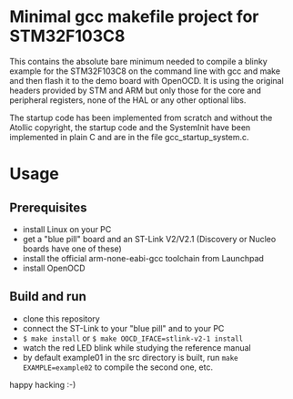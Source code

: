 # Minimal gcc makefile project for STM32F103C8

This contains the absolute bare minimum needed
to compile a blinky example for the STM32F103C8
on the command line with gcc and make and then
flash it to the demo board with OpenOCD. It is
using the original headers provided by STM and
ARM but only those for the core and peripheral
registers, none of the HAL or any other optional
libs.

The startup code has been implemented from scratch 
and without the Atollic copyright, the startup code 
and the SystemInit have been implemented in plain C 
and are in the file gcc_startup_system.c.


# Usage

## Prerequisites

* install Linux on your PC
* get a "blue pill" board and an ST-Link V2/V2.1 (Discovery or Nucleo boards have one of these)
* install the official arm-none-eabi-gcc toolchain from Launchpad
* install OpenOCD

## Build and run

* clone this repository
* connect the ST-Link to your "blue pill" and to your PC
* `$ make install` or `$ make OOCD_IFACE=stlink-v2-1 install`
* watch the red LED blink while studying the reference manual
* by default example01 in the src directory is built, run `make EXAMPLE=example02` to compile the second one, etc.

happy hacking :-)

